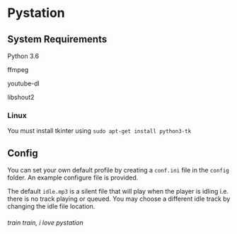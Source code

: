 # Pystation

## System Requirements

Python 3.6

ffmpeg

youtube-dl

libshout2

### Linux

You must install tkinter using `sudo apt-get install python3-tk`

## Config
You can set your own default profile by creating a `conf.ini` file in the `config` folder. An example configure file is 
provided.

The default `idle.mp3` is a silent file that will play when the player is idling i.e. there is no track playing or 
queued. You may choose a different idle track by changing the idle file location.

###### train train, i love pystation
